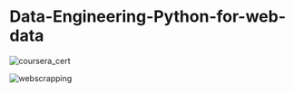 # Data-Engineering-Python-for-web-data

 
![coursera_cert](https://cloud.githubusercontent.com/assets/7158671/24608082/860fa42e-187d-11e7-85ee-f48cdfc736ea.jpg)


![webscrapping](https://cloud.githubusercontent.com/assets/7158671/23577668/ba903ef6-00cd-11e7-826a-72da1b7e94ab.jpg)
